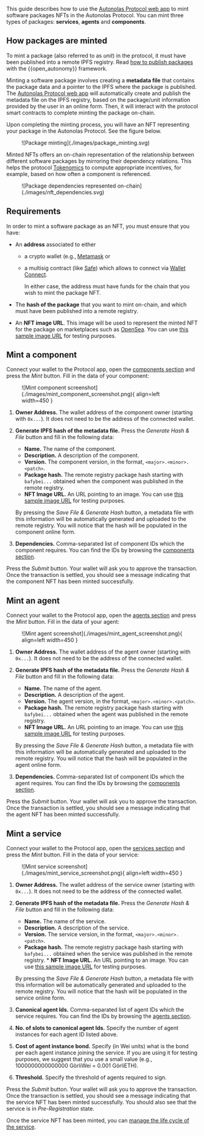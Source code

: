 This guide describes how to use the [Autonolas Protocol web app](https://protocol.autonolas.network/) to mint software packages NFTs in the Autonolas Protocol. You can mint three types of packages: **services**, **agents** and **components**.

## How packages are minted

To mint a package (also referred to as _unit_) in the protocol, it must have been published into a remote IPFS registry. Read [how to publish packages](https://docs.autonolas.network/open-autonomy/guides/publish_fetch_packages/) with the {{open_autonomy}} framework.

Minting a software package involves creating a **metadata file** that contains the package data and a pointer to the IPFS where the package is published.
The [Autonolas Protocol web app](https://protocol.autonolas.network/) will automatically create and publish the metadata file on the IPFS registry, based on the package/unit information provided by the user in an online form. Then, it will interact with the protocol smart contracts to complete minting the package on-chain.

Upon completing the minting process, you will have an NFT representing your package in the Autonolas Protocol. See the figure below.

<figure markdown>
![Package minting](./images/package_minting.svg)
</figure>

Minted NFTs offers an on-chain representation of the relationship between different software packages by mirroring their dependency relations. This helps the protocol [Tokenomics](./tokenomics.md) to compute appropriate incentives, for example, based on how often a component is referenced.

<figure markdown>
![Package dependencies represented on-chain](./images/nft_dependencies.svg)
</figure>

## Requirements

In order to mint a software package as an NFT, you must ensure that you have:

* An **address** associated to either

  * a crypto wallet (e.g., [Metamask](https://metamask.io/) or
  * a multisig contract (like [Safe](https://safe.global/)) which allows to connect via [Wallet Connect](https://walletconnect.com/).
  
    In either case, the address must have funds for the chain that you wish to mint the package NFT.

* The **hash of the package** that you want to mint on-chain, and which must have been published into a remote registry.

* An **NFT image URL**. This image will be used to represent the minted NFT for the package on marketplaces such as [OpenSea](https://opensea.io/). You can use [this sample image URL](https://gateway.autonolas.tech/ipfs/Qmbh9SQLbNRawh9Km3PMEDSxo77k1wib8fYZUdZkhPBiev) for testing purposes.

## Mint a component

Connect your wallet to the Protocol app, open the [components section](https://protocol.autonolas.network/components) and press the _Mint_ button. Fill in the data of your component:

<figure markdown>
![Mint component screenshot](./images/mint_component_screenshot.png){ align=left width=450 }
</figure>

  1. **Owner Address.** The wallet address of the component owner (starting with `0x...`). It does not need to be the address of the connected wallet.

  2. **Generate IPFS hash of the metadata file.** Press the _Generate Hash & File_ button and fill in the following data:

      * **Name.** The name of the component.
      * **Description.** A description of the component.
      * **Version.** The component version, in the format, `<major>.<minor>.<patch>`.
      * **Package hash.** The remote registry package hash starting with `bafybei...` obtained when the component was published in the remote registry.
      * **NFT Image URL.** An URL pointing to an image. You can use [this sample image URL](https://gateway.autonolas.tech/ipfs/Qmbh9SQLbNRawh9Km3PMEDSxo77k1wib8fYZUdZkhPBiev) for testing purposes.

      By pressing the _Save File & Generate Hash_ button, a metadata file with this information will be automatically generated and uploaded to the remote registry. You will notice that the hash will be populated in the component online form.

  3. **Dependencies.** Comma-separated list of component IDs which the component requires. You can find the IDs by browsing the [components section](https://protocol.autonolas.network/components).

Press the _Submit_ button. Your wallet will ask you to approve the transaction. Once the transaction is settled, you should see a message indicating that the component NFT has been minted successfully.

## Mint an agent

Connect your wallet to the Protocol app, open the [agents section](https://protocol.autonolas.network/agents) and press the _Mint_ button. Fill in the data of your agent:

<figure markdown>
![Mint agent screenshot](./images/mint_agent_screenshot.png){ align=left width=450 }
</figure>

  1. **Owner Address.** The wallet address of the agent owner (starting with `0x...`). It does not need to be the address of the connected wallet.

  2. **Generate IPFS hash of the metadata file.** Press the _Generate Hash & File_ button and fill in the following data:

      * **Name.** The name of the agent.
      * **Description.** A description of the agent.
      * **Version.** The agent version, in the format, `<major>.<minor>.<patch>`.
      * **Package hash.** The remote registry package hash starting with `bafybei...` obtained when the agent was published in the remote registry.
      * **NFT Image URL.** An URL pointing to an image. You can use [this sample image URL](https://gateway.autonolas.tech/ipfs/Qmbh9SQLbNRawh9Km3PMEDSxo77k1wib8fYZUdZkhPBiev) for testing purposes.

      By pressing the _Save File & Generate Hash_ button, a metadata file with this information will be automatically generated and uploaded to the remote registry. You will notice that the hash will be populated in the agent online form.

  3. **Dependencies.** Comma-separated list of component IDs which the agent requires. You can find the IDs by browsing the [components section](https://protocol.autonolas.network/components).

Press the _Submit_ button. Your wallet will ask you to approve the transaction. Once the transaction is settled, you should see a message indicating that the agent NFT has been minted successfully.

## Mint a service

Connect your wallet to the Protocol app, open the [services section](https://protocol.autonolas.network/services) and press the _Mint_ button. Fill in the data of your service:

<figure markdown>
![Mint service screenshot](./images/mint_service_screenshot.png){ align=left width=450 }
</figure>

  1. **Owner Address.** The wallet address of the service owner (starting with `0x...`). It does not need to be the address of the connected wallet.

  2. **Generate IPFS hash of the metadata file.** Press the _Generate Hash & File_ button and fill in the following data:

      * **Name.** The name of the service.
      * **Description.** A description of the service.
      * **Version.** The service version, in the format, `<major>.<minor>.<patch>`.
      * **Package hash.** The remote registry package hash starting with `bafybei...` obtained when the service was published in the remote registry.      * **NFT Image URL.** An URL pointing to an image. You can use [this sample image URL](https://gateway.autonolas.tech/ipfs/Qmbh9SQLbNRawh9Km3PMEDSxo77k1wib8fYZUdZkhPBiev) for testing purposes.

      By pressing the _Save File & Generate Hash_ button, a metadata file with this information will be automatically generated and uploaded to the remote registry. You will notice that the hash will be populated in the service online form.

  3. **Canonical agent Ids.** Comma-separated list of agent IDs which the service requires. You can find the IDs by browsing the [agents section](https://protocol.autonolas.network/agents).

  4. **No. of slots to canonical agent Ids.** Specify the number of agent instances for each agent ID listed above.

  5. **Cost of agent instance bond.** Specify (in Wei units) what is the bond per each agent instance  joining the service. If you are using it for testing purposes, we suggest that you use a small value (e.g., 1000000000000000 GörliWei = 0.001 GörliETH).

  6. **Threshold.** Specify the threshold of agents required to sign.

Press the _Submit_ button. Your  wallet will ask you to approve the transaction. Once the transaction is settled, you should see a message indicating that the service NFT has been minted successfully. You should also see that the service is in _Pre-Registration_ state.

Once the service NFT has been minted, you can [manage the life cycle of the service](./life_cycle_of_a_service.md).
